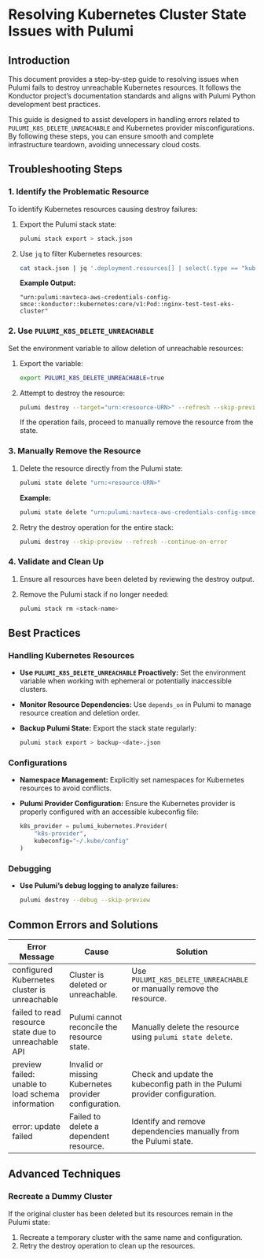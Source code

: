 # Resolving Kubernetes Cluster State Issues with Pulumi

## Introduction

This document provides a step-by-step guide to resolving issues when Pulumi fails to destroy unreachable Kubernetes resources. It follows the Konductor project’s documentation standards and aligns with Pulumi Python development best practices.

This guide is designed to assist developers in handling errors related to `PULUMI_K8S_DELETE_UNREACHABLE` and Kubernetes provider misconfigurations. By following these steps, you can ensure smooth and complete infrastructure teardown, avoiding unnecessary cloud costs.

## Troubleshooting Steps

### 1. Identify the Problematic Resource

To identify Kubernetes resources causing destroy failures:

1. Export the Pulumi stack state:

   ```bash
   pulumi stack export > stack.json
   ```

2. Use `jq` to filter Kubernetes resources:

   ```bash
   cat stack.json | jq '.deployment.resources[] | select(.type == "kubernetes:core/v1:Pod") | .urn'
   ```

   **Example Output:**

   ```
   "urn:pulumi:navteca-aws-credentials-config-smce::konductor::kubernetes:core/v1:Pod::nginx-test-test-eks-cluster"
   ```

### 2. Use `PULUMI_K8S_DELETE_UNREACHABLE`

Set the environment variable to allow deletion of unreachable resources:

1. Export the variable:

   ```bash
   export PULUMI_K8S_DELETE_UNREACHABLE=true
   ```

2. Attempt to destroy the resource:

   ```bash
   pulumi destroy --target="urn:<resource-URN>" --refresh --skip-preview
   ```

   If the operation fails, proceed to manually remove the resource from the state.

### 3. Manually Remove the Resource

1. Delete the resource directly from the Pulumi state:

   ```bash
   pulumi state delete "urn:<resource-URN>"
   ```

   **Example:**

   ```bash
   pulumi state delete "urn:pulumi:navteca-aws-credentials-config-smce::konductor::kubernetes:core/v1:Pod::nginx-test-test-eks-cluster"
   ```

2. Retry the destroy operation for the entire stack:

   ```bash
   pulumi destroy --skip-preview --refresh --continue-on-error
   ```

### 4. Validate and Clean Up

1. Ensure all resources have been deleted by reviewing the destroy output.
2. Remove the Pulumi stack if no longer needed:

   ```bash
   pulumi stack rm <stack-name>
   ```

## Best Practices

### Handling Kubernetes Resources

- **Use `PULUMI_K8S_DELETE_UNREACHABLE` Proactively:** Set the environment variable when working with ephemeral or potentially inaccessible clusters.
- **Monitor Resource Dependencies:** Use `depends_on` in Pulumi to manage resource creation and deletion order.
- **Backup Pulumi State:** Export the stack state regularly:

  ```bash
  pulumi stack export > backup-<date>.json
  ```

### Configurations

- **Namespace Management:** Explicitly set namespaces for Kubernetes resources to avoid conflicts.
- **Pulumi Provider Configuration:** Ensure the Kubernetes provider is properly configured with an accessible kubeconfig file:

  ```python
  k8s_provider = pulumi_kubernetes.Provider(
      "k8s-provider",
      kubeconfig="~/.kube/config"
  )
  ```

### Debugging

- **Use Pulumi’s debug logging to analyze failures:**

  ```bash
  pulumi destroy --debug --skip-preview
  ```

## Common Errors and Solutions

| Error Message                                        | Cause                                                | Solution                                                                 |
|------------------------------------------------------|------------------------------------------------------|--------------------------------------------------------------------------|
| configured Kubernetes cluster is unreachable          | Cluster is deleted or unreachable.                   | Use `PULUMI_K8S_DELETE_UNREACHABLE` or manually remove the resource.     |
| failed to read resource state due to unreachable API | Pulumi cannot reconcile the resource state.          | Manually delete the resource using `pulumi state delete`.                |
| preview failed: unable to load schema information    | Invalid or missing Kubernetes provider configuration. | Check and update the kubeconfig path in the Pulumi provider configuration. |
| error: update failed                                 | Failed to delete a dependent resource.               | Identify and remove dependencies manually from the Pulumi state.         |

## Advanced Techniques

### Recreate a Dummy Cluster

If the original cluster has been deleted but its resources remain in the Pulumi state:

1. Recreate a temporary cluster with the same name and configuration.
2. Retry the destroy operation to clean up the resources.
